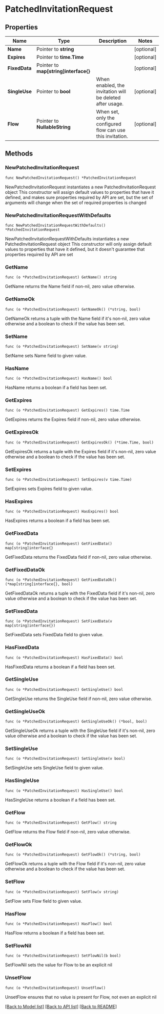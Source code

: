 # PatchedInvitationRequest

## Properties

Name | Type | Description | Notes
------------ | ------------- | ------------- | -------------
**Name** | Pointer to **string** |  | [optional] 
**Expires** | Pointer to **time.Time** |  | [optional] 
**FixedData** | Pointer to **map[string]interface{}** |  | [optional] 
**SingleUse** | Pointer to **bool** | When enabled, the invitation will be deleted after usage. | [optional] 
**Flow** | Pointer to **NullableString** | When set, only the configured flow can use this invitation. | [optional] 

## Methods

### NewPatchedInvitationRequest

`func NewPatchedInvitationRequest() *PatchedInvitationRequest`

NewPatchedInvitationRequest instantiates a new PatchedInvitationRequest object
This constructor will assign default values to properties that have it defined,
and makes sure properties required by API are set, but the set of arguments
will change when the set of required properties is changed

### NewPatchedInvitationRequestWithDefaults

`func NewPatchedInvitationRequestWithDefaults() *PatchedInvitationRequest`

NewPatchedInvitationRequestWithDefaults instantiates a new PatchedInvitationRequest object
This constructor will only assign default values to properties that have it defined,
but it doesn't guarantee that properties required by API are set

### GetName

`func (o *PatchedInvitationRequest) GetName() string`

GetName returns the Name field if non-nil, zero value otherwise.

### GetNameOk

`func (o *PatchedInvitationRequest) GetNameOk() (*string, bool)`

GetNameOk returns a tuple with the Name field if it's non-nil, zero value otherwise
and a boolean to check if the value has been set.

### SetName

`func (o *PatchedInvitationRequest) SetName(v string)`

SetName sets Name field to given value.

### HasName

`func (o *PatchedInvitationRequest) HasName() bool`

HasName returns a boolean if a field has been set.

### GetExpires

`func (o *PatchedInvitationRequest) GetExpires() time.Time`

GetExpires returns the Expires field if non-nil, zero value otherwise.

### GetExpiresOk

`func (o *PatchedInvitationRequest) GetExpiresOk() (*time.Time, bool)`

GetExpiresOk returns a tuple with the Expires field if it's non-nil, zero value otherwise
and a boolean to check if the value has been set.

### SetExpires

`func (o *PatchedInvitationRequest) SetExpires(v time.Time)`

SetExpires sets Expires field to given value.

### HasExpires

`func (o *PatchedInvitationRequest) HasExpires() bool`

HasExpires returns a boolean if a field has been set.

### GetFixedData

`func (o *PatchedInvitationRequest) GetFixedData() map[string]interface{}`

GetFixedData returns the FixedData field if non-nil, zero value otherwise.

### GetFixedDataOk

`func (o *PatchedInvitationRequest) GetFixedDataOk() (*map[string]interface{}, bool)`

GetFixedDataOk returns a tuple with the FixedData field if it's non-nil, zero value otherwise
and a boolean to check if the value has been set.

### SetFixedData

`func (o *PatchedInvitationRequest) SetFixedData(v map[string]interface{})`

SetFixedData sets FixedData field to given value.

### HasFixedData

`func (o *PatchedInvitationRequest) HasFixedData() bool`

HasFixedData returns a boolean if a field has been set.

### GetSingleUse

`func (o *PatchedInvitationRequest) GetSingleUse() bool`

GetSingleUse returns the SingleUse field if non-nil, zero value otherwise.

### GetSingleUseOk

`func (o *PatchedInvitationRequest) GetSingleUseOk() (*bool, bool)`

GetSingleUseOk returns a tuple with the SingleUse field if it's non-nil, zero value otherwise
and a boolean to check if the value has been set.

### SetSingleUse

`func (o *PatchedInvitationRequest) SetSingleUse(v bool)`

SetSingleUse sets SingleUse field to given value.

### HasSingleUse

`func (o *PatchedInvitationRequest) HasSingleUse() bool`

HasSingleUse returns a boolean if a field has been set.

### GetFlow

`func (o *PatchedInvitationRequest) GetFlow() string`

GetFlow returns the Flow field if non-nil, zero value otherwise.

### GetFlowOk

`func (o *PatchedInvitationRequest) GetFlowOk() (*string, bool)`

GetFlowOk returns a tuple with the Flow field if it's non-nil, zero value otherwise
and a boolean to check if the value has been set.

### SetFlow

`func (o *PatchedInvitationRequest) SetFlow(v string)`

SetFlow sets Flow field to given value.

### HasFlow

`func (o *PatchedInvitationRequest) HasFlow() bool`

HasFlow returns a boolean if a field has been set.

### SetFlowNil

`func (o *PatchedInvitationRequest) SetFlowNil(b bool)`

 SetFlowNil sets the value for Flow to be an explicit nil

### UnsetFlow
`func (o *PatchedInvitationRequest) UnsetFlow()`

UnsetFlow ensures that no value is present for Flow, not even an explicit nil

[[Back to Model list]](../README.md#documentation-for-models) [[Back to API list]](../README.md#documentation-for-api-endpoints) [[Back to README]](../README.md)


